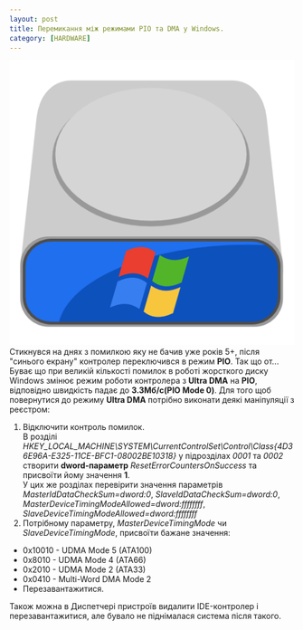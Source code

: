 ```yaml
---
layout: post
title: Перемикання між режимами PIO та DMA у Windows.
category: [HARDWARE]
---
```

![hdd logo](/media/hdd.png?style=head)  
Стикнувся на днях з помилкою яку не бачив уже років 5+, після "синього екрану" контролер переключився в режим **PIO**. Так що от... <!--more-->
Буває що при великій кількості помилок в роботі жорсткого диску Windows змінює режим роботи контролера з **Ultra DMA** на **PIO**, відповідно швидкість падає до **3.3Мб/с(PIO Mode 0)**. Для того щоб повернутися до режиму **Ultra DMA** потрібно виконати деякі маніпуляції з реєстром:

1. Відключити контроль помилок.  
В розділі *HKEY_LOCAL_MACHINE\SYSTEM\CurrentControlSet\Control\Class\{4D36E96A-E325-11CE-BFC1-08002BE10318}* у підрозділах *0001* та *0002* створити **dword-параметр** *ResetErrorCountersOnSuccess* та присвоїти йому значення **1**.  
У цих же розділах перевірити значення параметрів *MasterIdDataCheckSum=dword:0*, *SlaveIdDataCheckSum=dword:0*, *MasterDeviceTimingModeAllowed=dword:ffffffff*, *SlaveDeviceTimingModeAllowed=dword:ffffffff*
2. Потрібному параметру, *MasterDeviceTimingMode* чи *SlaveDeviceTimingMode*, присвоїти бажане значення:
- 0x10010 - UDMA Mode 5 (ATA100)
- 0x8010 - UDMA Mode 4 (ATA66)
- 0x2010 - UDMA Mode 2 (ATA33)
- 0x0410 - Multi-Word DMA Mode 2
- Перезавантажитися.

Також можна в Диспетчері пристроїв видалити IDE-контролер і перезавантажитися, але бувало не піднімалася система після такого.
